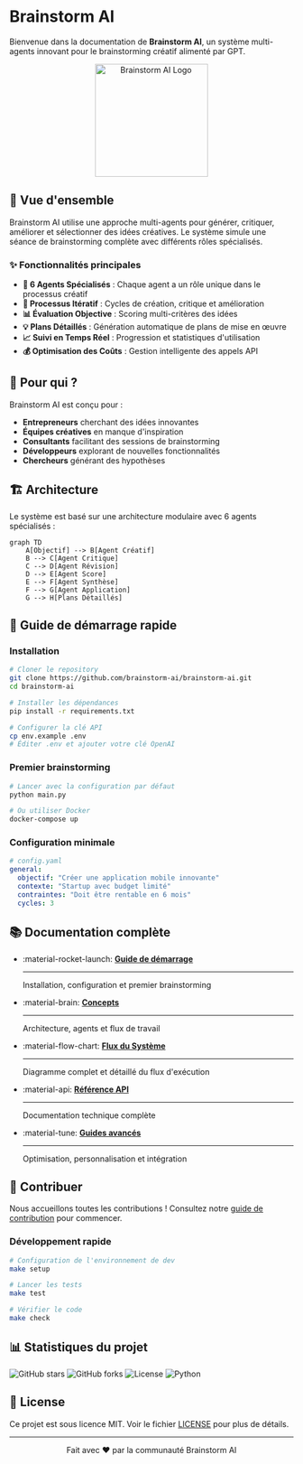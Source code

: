 # Brainstorm AI

Bienvenue dans la documentation de **Brainstorm AI**, un système multi-agents innovant pour le brainstorming créatif alimenté par GPT.

<div align="center">
    <img src="assets/logo.png" alt="Brainstorm AI Logo" width="200">
</div>

## 🚀 Vue d'ensemble

Brainstorm AI utilise une approche multi-agents pour générer, critiquer, améliorer et sélectionner des idées créatives. Le système simule une séance de brainstorming complète avec différents rôles spécialisés.

### ✨ Fonctionnalités principales

- **🤖 6 Agents Spécialisés** : Chaque agent a un rôle unique dans le processus créatif
- **🔄 Processus Itératif** : Cycles de création, critique et amélioration
- **📊 Évaluation Objective** : Scoring multi-critères des idées
- **💡 Plans Détaillés** : Génération automatique de plans de mise en œuvre
- **📈 Suivi en Temps Réel** : Progression et statistiques d'utilisation
- **💰 Optimisation des Coûts** : Gestion intelligente des appels API

## 🎯 Pour qui ?

Brainstorm AI est conçu pour :

- **Entrepreneurs** cherchant des idées innovantes
- **Équipes créatives** en manque d'inspiration
- **Consultants** facilitant des sessions de brainstorming
- **Développeurs** explorant de nouvelles fonctionnalités
- **Chercheurs** générant des hypothèses

## 🏗️ Architecture

Le système est basé sur une architecture modulaire avec 6 agents spécialisés :

```mermaid
graph TD
    A[Objectif] --> B[Agent Créatif]
    B --> C[Agent Critique]
    C --> D[Agent Révision]
    D --> E[Agent Score]
    E --> F[Agent Synthèse]
    F --> G[Agent Application]
    G --> H[Plans Détaillés]
```

## 📖 Guide de démarrage rapide

### Installation

```bash
# Cloner le repository
git clone https://github.com/brainstorm-ai/brainstorm-ai.git
cd brainstorm-ai

# Installer les dépendances
pip install -r requirements.txt

# Configurer la clé API
cp env.example .env
# Éditer .env et ajouter votre clé OpenAI
```

### Premier brainstorming

```bash
# Lancer avec la configuration par défaut
python main.py

# Ou utiliser Docker
docker-compose up
```

### Configuration minimale

```yaml
# config.yaml
general:
  objectif: "Créer une application mobile innovante"
  contexte: "Startup avec budget limité"
  contraintes: "Doit être rentable en 6 mois"
  cycles: 3
```

## 📚 Documentation complète

<div class="grid cards" markdown>

-   :material-rocket-launch: __[Guide de démarrage](getting-started/installation.md)__

    ---

    Installation, configuration et premier brainstorming

-   :material-brain: __[Concepts](concepts/architecture.md)__

    ---

    Architecture, agents et flux de travail

-   :material-flow-chart: __[Flux du Système](SYSTEM_FLOW.md)__

    ---

    Diagramme complet et détaillé du flux d'exécution

-   :material-api: __[Référence API](api/core/config.md)__

    ---

    Documentation technique complète

-   :material-tune: __[Guides avancés](advanced/cost-optimization.md)__

    ---

    Optimisation, personnalisation et intégration

</div>

## 🤝 Contribuer

Nous accueillons toutes les contributions ! Consultez notre [guide de contribution](contributing.md) pour commencer.

### Développement rapide

```bash
# Configuration de l'environnement de dev
make setup

# Lancer les tests
make test

# Vérifier le code
make check
```

## 📊 Statistiques du projet

![GitHub stars](https://img.shields.io/github/stars/brainstorm-ai/brainstorm-ai)
![GitHub forks](https://img.shields.io/github/forks/brainstorm-ai/brainstorm-ai)
![License](https://img.shields.io/github/license/brainstorm-ai/brainstorm-ai)
![Python](https://img.shields.io/badge/python-3.8%2B-blue)

## 📄 License

Ce projet est sous licence MIT. Voir le fichier [LICENSE](https://github.com/brainstorm-ai/brainstorm-ai/blob/main/LICENSE) pour plus de détails.

---

<div align="center">
    Fait avec ❤️ par la communauté Brainstorm AI
</div> 